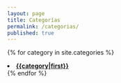 ```yaml
---
layout: page
title: Categorías
permalink: /categorias/
published: true
---
```


{% for category in site.categories %}
    <li><a href="{{ site.baseurl }}/category/{{ category }}"><strong>{{category|first}}</strong></a></li>
{% endfor %}
